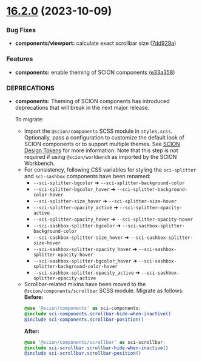 # [16.2.0](https://github.com/SchweizerischeBundesbahnen/scion-toolkit/compare/components-16.1.0...components-16.2.0) (2023-10-09)


### Bug Fixes

* **components/viewport:** calculate exact scrollbar size ([7dd929a](https://github.com/SchweizerischeBundesbahnen/scion-toolkit/commit/7dd929a76f14d7b433d5e5fb729c3452d947d41e))


### Features

* **components:** enable theming of SCION components ([e33a358](https://github.com/SchweizerischeBundesbahnen/scion-toolkit/commit/e33a358bfa80b799faf34f1ac6f272f08e007653))


### DEPRECATIONS

* **components:** Theming of SCION components has introduced deprecations that will break in the next major release.

  To migrate:
    - Import the `@scion/components` SCSS module in `styles.scss`. Optionally, pass a configuration to customize the default look of SCION components or to support multiple themes. See [SCION Design Tokens](https://github.com/SchweizerischeBundesbahnen/scion-toolkit/blob/master/docs/site/scion-design-tokens.md) for more information. Note that this step is not required if using `@scion/workbench` as imported by the SCION Workbench.
    - For consistency, following CSS variables for styling the `sci-splitter` and `sci-sashbox` components have been renamed:
        - `--sci-splitter-bgcolor` ➜ `--sci-splitter-background-color`
        - `--sci-splitter-bgcolor_hover` ➜ `--sci-splitter-background-color-hover`
        - `--sci-splitter-size_hover` ➜ `--sci-splitter-size-hover`
        - `--sci-splitter-opacity_active` ➜ `--sci-splitter-opacity-active`
        - `--sci-splitter-opacity_hover` ➜ `--sci-splitter-opacity-hover`
        - `--sci-sashbox-splitter-bgcolor` ➜ `--sci-sashbox-splitter-background-color`
        - `--sci-sashbox-splitter-size_hover` ➜ `--sci-sashbox-splitter-size-hover`
        - `--sci-sashbox-splitter-opacity_hover` ➜ `--sci-sashbox-splitter-opacity-hover`
        - `--sci-sashbox-splitter-bgcolor_hover` ➜ `--sci-sashbox-splitter-background-color-hover`
        - `--sci-sashbox-splitter-opacity_active` ➜ `--sci-sashbox-splitter-opacity-active`
    - Scrollbar-related mixins have been moved to the `@scion/components/scrollbar` SCSS module. Migrate as follows:
      **Before:**
       ```scss
       @use '@scion/components' as sci-components;
       @include sci-components.scrollbar-hide-when-inactive()
       @include sci-components.scrollbar-position()
       ```
      **After:**
       ```scss
       @use '@scion/components/scrollbar' as sci-scrollbar;
       @include sci-scrollbar.scrollbar-hide-when-inactive()
       @include sci-scrollbar.scrollbar-position()
       ```
